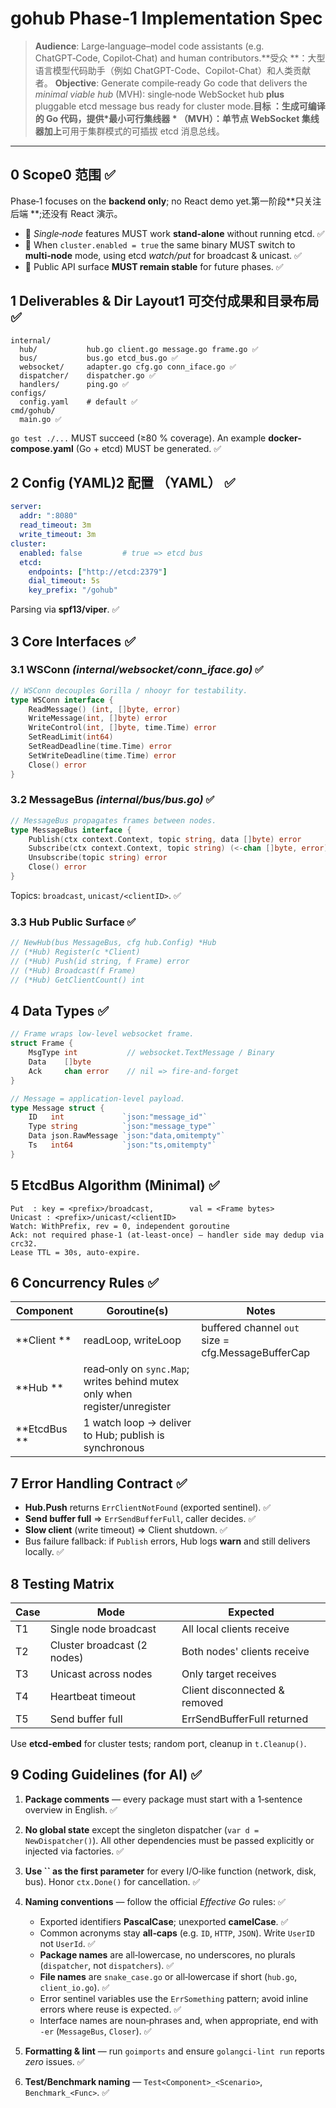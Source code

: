 # gohub Phase‑1 Implementation Spec

> **Audience**: Large‑language–model code assistants (e.g. ChatGPT‑Code, Copilot‑Chat) and human contributors.\*\*受众 \*\*：大型语言模型代码助手（例如 ChatGPT-Code、Copilot-Chat）和人类贡献者。   &#x20;
> **Objective**: Generate compile‑ready Go code that delivers the *minimal viable hub* (MVH): single‑node WebSocket hub **plus** pluggable etcd message bus ready for cluster mode.**目标 **************：生成可编译的 Go 代码，提供\*最小可行集线器 \* （MVH）：单节点 WebSocket 集线器**************加上**可用于集群模式的可插拔 etcd 消息总线。

---

## 0 Scope0 范围 ✅

Phase‑1 focuses on the **backend only**; no React demo yet.第一阶段\*\*只关注后端 \*\*;还没有 React 演示。

* 📌 *Single‑node* features MUST work **stand‑alone** without running etcd. ✅ 
* 📌 When `cluster.enabled = true` the same binary MUST switch to **multi‑node** mode, using etcd *watch/put* for broadcast & unicast. ✅ 
* 📌 Public API surface **MUST remain stable** for future phases. ✅ 

## 1 Deliverables & Dir Layout1 可交付成果和目录布局 ✅

```
internal/
  hub/           hub.go client.go message.go frame.go ✅ 
  bus/           bus.go etcd_bus.go ✅ 
  websocket/     adapter.go cfg.go conn_iface.go ✅ 
  dispatcher/    dispatcher.go ✅ 
  handlers/      ping.go ✅ 
configs/
  config.yaml    # default ✅ 
cmd/gohub/
  main.go ✅ 
```

`go test ./...` MUST succeed (≥80 % coverage). An example **docker-compose.yaml** (Go + etcd) MUST be generated. ✅ 

## 2 Config (YAML)2 配置 （YAML） ✅ 

```yaml
server:
  addr: ":8080"
  read_timeout: 3m
  write_timeout: 3m
cluster:
  enabled: false         # true => etcd bus
  etcd:
    endpoints: ["http://etcd:2379"]
    dial_timeout: 5s
    key_prefix: "/gohub"
```

Parsing via **spf13/viper**. ✅ 

## 3 Core Interfaces ✅ 

### 3.1 WSConn *(internal/websocket/conn\_iface.go)* ✅ 

```go
// WSConn decouples Gorilla / nhooyr for testability.
type WSConn interface {
    ReadMessage() (int, []byte, error)
    WriteMessage(int, []byte) error
    WriteControl(int, []byte, time.Time) error
    SetReadLimit(int64)
    SetReadDeadline(time.Time) error
    SetWriteDeadline(time.Time) error
    Close() error
}
```

### 3.2 MessageBus *(internal/bus/bus.go)* ✅ 

```go
// MessageBus propagates frames between nodes.
type MessageBus interface {
    Publish(ctx context.Context, topic string, data []byte) error
    Subscribe(ctx context.Context, topic string) (<-chan []byte, error)
    Unsubscribe(topic string) error
    Close() error
}
```

Topics: `broadcast`, `unicast/<clientID>`. ✅ 

### 3.3 Hub Public Surface ✅ 

```go
// NewHub(bus MessageBus, cfg hub.Config) *Hub
// (*Hub) Register(c *Client)
// (*Hub) Push(id string, f Frame) error
// (*Hub) Broadcast(f Frame)
// (*Hub) GetClientCount() int
```

## 4 Data Types ✅ 

```go
// Frame wraps low‑level websocket frame.
struct Frame {
    MsgType int           // websocket.TextMessage / Binary
    Data    []byte
    Ack     chan error    // nil => fire‑and‑forget
}
```

```go
// Message = application‑level payload.
type Message struct {
    ID   int             `json:"message_id"`
    Type string          `json:"message_type"`
    Data json.RawMessage `json:"data,omitempty"`
    Ts   int64           `json:"ts,omitempty"`
}
```

## 5 EtcdBus Algorithm (Minimal) ✅ 

```text
Put  : key = <prefix>/broadcast,        val = <Frame bytes>
Unicast : <prefix>/unicast/<clientID>
Watch: WithPrefix, rev = 0, independent goroutine
Ack: not required phase‑1 (at‑least‑once) – handler side may dedup via crc32.
Lease TTL = 30s, auto‑expire.
```

## 6 Concurrency Rules ✅ 

| Component          | Goroutine(s)                                                                 | Notes                                                |
| ------------------ | ---------------------------------------------------------------------------- | ---------------------------------------------------- |
| \*\*Client  \*\*   | readLoop, writeLoop                                                          | buffered channel `out` size = cfg.MessageBufferCap   |
| \*\*Hub  \*\*      | read‑only on `sync.Map`; writes behind mutex only when register/unregister   |                                                      |
| \*\*EtcdBus  \*\*  | 1 watch loop → deliver to Hub; publish is synchronous                        |                                                      |

## 7 Error Handling Contract ✅ 

* **Hub.Push** returns `ErrClientNotFound` (exported sentinel). ✅ 
* **Send buffer full** ⇒ `ErrSendBufferFull`, caller decides. ✅ 
* **Slow client** (write timeout) ⇒ Client shutdown. ✅ 
* Bus failure fallback: if `Publish` errors, Hub logs **warn** and still delivers locally. ✅ 

## 8 Testing Matrix

| Case   | Mode                          | Expected                        |
| ------ | ----------------------------- | ------------------------------- |
| T1     | Single node broadcast         | All local clients receive       |
| T2     | Cluster broadcast (2 nodes)   | Both nodes' clients receive     |
| T3     | Unicast across nodes          | Only target receives            |
| T4     | Heartbeat timeout             | Client disconnected & removed   |
| T5     | Send buffer full              | ErrSendBufferFull returned      |

Use **etcd‑embed** for cluster tests; random port, cleanup in `t.Cleanup()`.   &#x20;

## 9 Coding Guidelines (for AI) ✅ 

1. **Package comments** — every package must start with a 1‑sentence overview in English. ✅ 
2. **No global state** except the singleton dispatcher (`var d = NewDispatcher()`). All other dependencies must be passed explicitly or injected via factories. ✅ 
3. **Use ****\`\`**** as the first parameter** for every I/O‑like function (network, disk, bus). Honor `ctx.Done()` for cancellation. ✅ 
4. **Naming conventions** — follow the official *Effective Go* rules: ✅ 

   * Exported identifiers **PascalCase**; unexported **camelCase**. ✅ 
   * Common acronyms stay **all‑caps** (e.g. `ID`, `HTTP`, `JSON`). Write `UserID` not `UserId`. ✅ 
   * **Package names** are all‑lowercase, no underscores, no plurals (`dispatcher`, not `dispatchers`). ✅ 
   * **File names** are `snake_case.go` or all‑lowercase if short (`hub.go`, `client_io.go`). ✅ 
   * Error sentinel variables use the `ErrSomething` pattern; avoid inline errors where reuse is expected. ✅ 
   * Interface names are noun‑phrases and, when appropriate, end with `‑er` (`MessageBus`, `Closer`). ✅ 
5. **Formatting & lint** — run `goimports` and ensure `golangci‑lint run` reports *zero* issues. ✅ 
6. **Test/Benchmark naming** — `Test<Component>_<Scenario>`, `Benchmark_<Func>`. ✅ 
